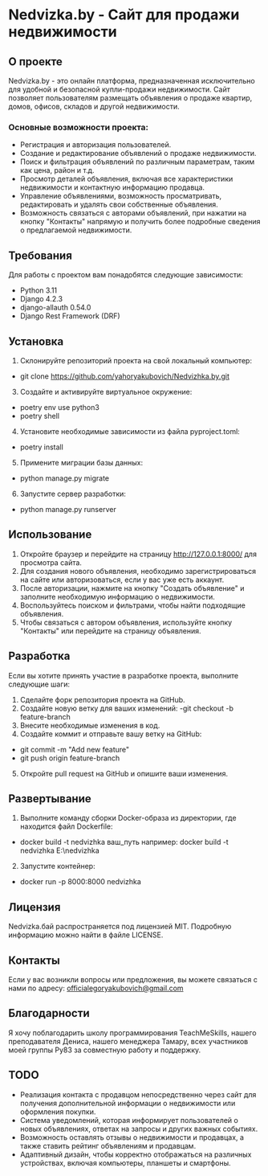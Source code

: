 # Nedvizka.by - Сайт для продажи недвижимости

## О проекте
Nedvizka.by - это онлайн платформа, предназначенная исключительно для удобной и безопасной купли-продажи недвижимости. Сайт позволяет пользователям размещать объявления о продаже квартир, домов, офисов, складов и другой недвижимости.

### Основные возможности проекта:
  - Регистрация и авторизация пользователей.
  - Создание и редактирование объявлений о продаже недвижимости.
  - Поиск и фильтрация объявлений по различным параметрам, таким как цена, район и т.д.
  - Просмотр деталей объявления, включая все характеристики недвижимости и контактную информацию продавца.
  - Управление объявлениями, возможность просматривать, редактировать и удалять свои собственные объявления.
  - Возможность связаться с авторами объявлений, при нажатии на кнопку "Контакты" напрямую и получить более подробные сведения о предлагаемой недвижимости.

## Требования
Для работы с проектом вам понадобятся следующие зависимости:
  - Python 3.11
  - Django 4.2.3
  - django-allauth 0.54.0
  - Django Rest Framework (DRF)

## Установка
1. Склонируйте репозиторий проекта на свой локальный компьютер:
  - git clone https://github.com/yahoryakubovich/Nedvizhka.by.git
3. Создайте и активируйте виртуальное окружение:
  - poetry env use python3
  - poetry shell
4. Установите необходимые зависимости из файла pyproject.toml:
  - poetry install
5. Примените миграции базы данных:
  - python manage.py migrate
6. Запустите сервер разработки:
  - python manage.py runserver

## Использование
1. Откройте браузер и перейдите на страницу http://127.0.0.1:8000/ для просмотра сайта.
2. Для создания нового объявления, необходимо зарегистрироваться на сайте или авторизоваться, если у вас уже есть аккаунт.
3. После авторизации, нажмите на кнопку "Создать объявление" и заполните необходимую информацию о недвижимости.
4. Воспользуйтесь поиском и фильтрами, чтобы найти подходящие объявления.
5. Чтобы связаться с автором объявления, используйте кнопку "Контакты" или перейдите на страницу объявления.

## Разработка
Если вы хотите принять участие в разработке проекта, выполните следующие шаги:
1. Сделайте форк репозитория проекта на GitHub.
2. Создайте новую ветку для ваших изменений:
  -git checkout -b feature-branch
3. Внесите необходимые изменения в код.
4. Создайте коммит и отправьте вашу ветку на GitHub:
  - git commit -m "Add new feature"
  - git push origin feature-branch
5. Откройте pull request на GitHub и опишите ваши изменения.

## Развертывание
1. Выполните команду сборки Docker-образа из директории, где находится файл Dockerfile:
  - docker build -t nedvizhka ваш_путь например: docker build -t nedvizhka E:\nedvizhka
2. Запустите контейнер:
  - docker run -p 8000:8000 nedvizhka

## Лицензия
Nedvizka.бай распространяется под лицензией MIT. Подробную информацию можно найти в файле LICENSE.

## Контакты
Если у вас возникли вопросы или предложения, вы можете связаться с нами по адресу: officialegoryakubovich@gmail.com

## Благодарности
Я хочу поблагодарить школу программирования TeachMeSkills, нашего преподавателя Дениса, нашего менеджера Тамару, всех участников моей группы Py83 за cовместную работу и поддержку.

## TODO
  - Реализация контакта с продавцом непосредственно через сайт для получения дополнительной информации о недвижимости или оформления покупки.
  - Система уведомлений, которая информирует пользователей о новых объявлениях, ответах на запросы и других важных событиях.
  - Возможность оставлять отзывы о недвижимости и продавцах, а также ставить рейтинг объявлениям и продавцам.
  - Адаптивный дизайн, чтобы корректно отображаться на различных устройствах, включая компьютеры, планшеты и смартфоны.
